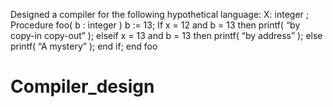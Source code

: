 Designed a compiler for the following hypothetical language:
X: integer ;
Procedure foo( b : integer )
b := 13;
If x = 12 and b = 13 then
printf( “by copy-in copy-out” );
elseif x = 13 and b = 13 then
printf( “by address” );
else
printf( “A mystery” );
end if;
end foo
# Compiler_design
